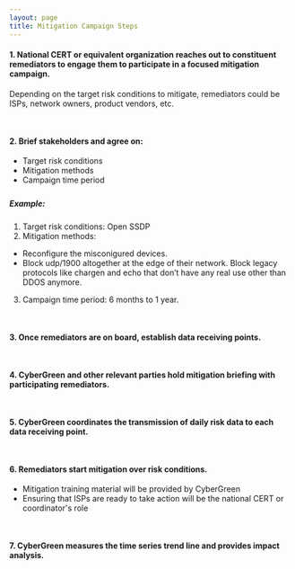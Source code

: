 ```yaml
---
layout: page
title: Mitigation Campaign Steps
---
```


#### 1. National CERT or equivalent organization reaches out to constituent remediators to engage them to participate in a focused mitigation campaign.

Depending on the target risk conditions to mitigate, remediators could be ISPs, network owners, product vendors, etc.

<div style="margin-bottom: 50px">
</div>

#### 2. Brief stakeholders and agree on:
*  Target risk conditions
*  Mitigation methods
*  Campaign time period

<div style="margin-bottom: 25px">
</div>

##### Example:
1. Target risk conditions: Open SSDP
2. Mitigation methods:
-  Reconfigure the misconigured devices.  
-  Block udp/1900 altogether at the edge of their network.  Block legacy protocols like chargen and echo that don’t have any real use other than DDOS anymore.
3. Campaign time period: 6 months to 1 year.


<div style="margin-bottom: 50px">
</div>

#### 3. Once remediators are on board, establish data receiving points.

<div style="margin-bottom: 50px">
</div>

#### 4. CyberGreen and other relevant parties hold mitigation briefing with participating remediators.  

<div style="margin-bottom: 50px">
</div>

#### 5. CyberGreen coordinates the transmission of daily risk data to each data receiving point.

<div style="margin-bottom: 50px">
</div>

#### 6. Remediators start mitigation over risk conditions.
* Mitigation training material will be provided by CyberGreen
* Ensuring that ISPs are ready to take action will be the national CERT or coordinator's role

<div style="margin-bottom: 50px">
</div>

#### 7.	CyberGreen measures the time series trend line and provides impact analysis.
